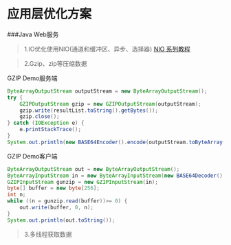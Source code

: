 # 应用层优化方案


###Java Web服务
>1.IO优化使用NIO(通道和缓冲区、异步、选择器)
[NIO 系列教程](http://www.iteye.com/magazines/132-Java-NIO)

>2.Gzip、zip等压缩数据

GZIP Demo服务端
```java
ByteArrayOutputStream outputStream = new ByteArrayOutputStream();
try {
    GZIPOutputStream gzip = new GZIPOutputStream(outputStream);
    gzip.write(resultList.toString().getBytes());
    gzip.close();
} catch (IOException e) {
    e.printStackTrace();
}
System.out.println(new BASE64Encoder().encode(outputStream.toByteArray()));
```

GZIP Demo客户端
```java
ByteArrayOutputStream out = new ByteArrayOutputStream();
ByteArrayInputStream in = new ByteArrayInputStream(new BASE64Decoder().decodeBuffer(result));
GZIPInputStream gunzip = new GZIPInputStream(in);
byte[] buffer = new byte[256];
int n;
while ((n = gunzip.read(buffer))>= 0) {
    out.write(buffer, 0, n);
}
System.out.println(out.toString());
```
>3.多线程获取数据

